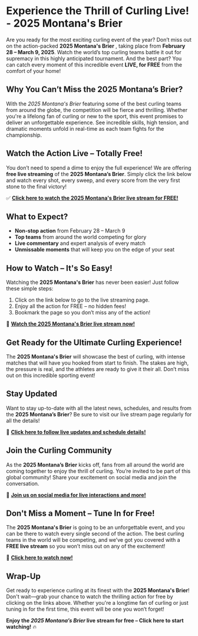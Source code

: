 # Experience the Thrill of Curling Live! - 2025 Montana's Brier

Are you ready for the most exciting curling event of the year? Don’t miss out on the action-packed **2025 Montana's Brier** , taking place from **February 28 – March 9, 2025**. Watch the world’s top curling teams battle it out for supremacy in this highly anticipated tournament. And the best part? You can catch every moment of this incredible event **LIVE, for FREE** from the comfort of your home!

## Why You Can’t Miss the 2025 Montana’s Brier?

With the _2025 Montana's Brier_ featuring some of the best curling teams from around the globe, the competition will be fierce and thrilling. Whether you're a lifelong fan of curling or new to the sport, this event promises to deliver an unforgettable experience. See incredible skills, high tension, and dramatic moments unfold in real-time as each team fights for the championship.

## Watch the Action Live – Totally Free!

You don’t need to spend a dime to enjoy the full experience! We are offering **free live streaming** of the **2025 Montana’s Brier**. Simply click the link below and watch every shot, every sweep, and every score from the very first stone to the final victory!

✅ [**Click here to watch the 2025 Montana's Brier live stream for FREE!**](https://tinyurl.com/livestreamfreeo?st=2025montanasbrier&si=gh)

## What to Expect?

- **Non-stop action** from February 28 – March 9
- **Top teams** from around the world competing for glory
- **Live commentary** and expert analysis of every match
- **Unmissable moments** that will keep you on the edge of your seat

## How to Watch – It's So Easy!

Watching the **2025 Montana's Brier** has never been easier! Just follow these simple steps:

1. Click on the link below to go to the live streaming page.
2. Enjoy all the action for FREE – no hidden fees!
3. Bookmark the page so you don’t miss any of the action!

🔗 [**Watch the 2025 Montana's Brier live stream now!**](https://tinyurl.com/livestreamfreeo?st=2025montanasbrier&si=gh)

## Get Ready for the Ultimate Curling Experience!

The **2025 Montana's Brier** will showcase the best of curling, with intense matches that will have you hooked from start to finish. The stakes are high, the pressure is real, and the athletes are ready to give it their all. Don’t miss out on this incredible sporting event!

## Stay Updated

Want to stay up-to-date with all the latest news, schedules, and results from the **2025 Montana’s Brier**? Be sure to visit our live stream page regularly for all the details!

📅 [**Click here to follow live updates and schedule details!**](https://tinyurl.com/livestreamfreeo?st=2025montanasbrier&si=gh)

## Join the Curling Community

As the **2025 Montana’s Brier** kicks off, fans from all around the world are coming together to enjoy the thrill of curling. You’re invited to be part of this global community! Share your excitement on social media and join the conversation.

🏒 [**Join us on social media for live interactions and more!**](https://tinyurl.com/livestreamfreeo?st=2025montanasbrier&si=gh)

## Don't Miss a Moment – Tune In for Free!

The **2025 Montana's Brier** is going to be an unforgettable event, and you can be there to watch every single second of the action. The best curling teams in the world will be competing, and we’ve got you covered with a **FREE live stream** so you won’t miss out on any of the excitement!

🎥 [**Click here to watch now!**](https://tinyurl.com/livestreamfreeo?st=2025montanasbrier&si=gh)

## Wrap-Up

Get ready to experience curling at its finest with the **2025 Montana's Brier**! Don't wait—grab your chance to watch the thrilling action for free by clicking on the links above. Whether you're a longtime fan of curling or just tuning in for the first time, this event will be one you won’t forget!

**Enjoy the _2025 Montana’s Brier_ live stream for free – Click here to start watching!** 🔥
